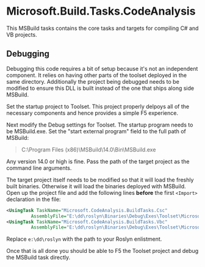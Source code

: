 # Microsoft.Build.Tasks.CodeAnalysis

This MSBuild tasks contains the core tasks and targets for compiling C# and VB projects.  

## Debugging

Debugging this code requires a bit of setup because it's not an independent component.  It relies on having other parts of the toolset deployed in the same directory.  Additionally the project being debugged needs to be modified to ensure this DLL is built instead of the one that ships along side MSBuild.  

Set the startup project to Toolset.  This project properly delpoys all of the necessary components and hence provides a simple F5 experience.

Next modify the Debug settings for Toolset.  The startup program needs to be MSBuild.exe.  Set the "start external program" field to the full path of MSBuild:

> C:\Program Files (x86)\MSBuild\14.0\Bin\MSBuild.exe

Any version 14.0 or high is fine.  Pass the path of the target project as the command line arguments.

The target project itself needs to be modified so that it will load the freshly built binaries.  Otherwise it will load the binaries deployed with MSBuild.  Open up the project file and add the following lines **before** the first `<Import>` declaration in the file:

``` xml
<UsingTask TaskName="Microsoft.CodeAnalysis.BuildTasks.Csc"
         AssemblyFile="E:\dd\roslyn\Binaries\Debug\Exes\Toolset\Microsoft.Build.Tasks.CodeAnalysis.dll" />
<UsingTask TaskName="Microsoft.CodeAnalysis.BuildTasks.Vbc"
         AssemblyFile="E:\dd\roslyn\Binaries\Debug\Exes\Toolset\Microsoft.Build.Tasks.CodeAnalysis.dll" />
```

Replace `e:\dd\roslyn` with the path to your Roslyn enlistment.

Once that is all done you should be able to F5 the Toolset project and debug the MSBuild task directly.






